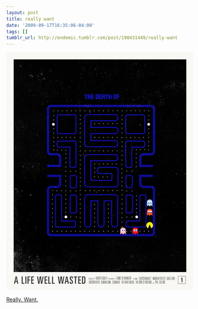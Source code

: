 ```yaml
---
layout: post
title: really want
date: '2009-09-17T16:35:06-04:00'
tags: []
tumblr_url: http://endemic.tumblr.com/post/190431449/really-want
---
```

 ![](/tumblr_files/tumblr_kq4uiifJYK1qz9neko1_500.jpg)  

[Really. Want.](http://alifewellwasted.com/merch/)

